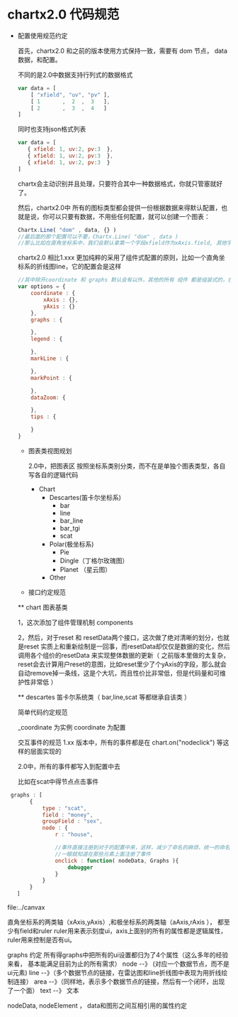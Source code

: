 chartx2.0 代码规范
=================

* 配置使用规范约定

  首先，chartx2.0 和之前的版本使用方式保持一致，需要有 dom 节点， data数据，和配置。

  不同的是2.0中数据支持行列式的数据格式

  ```javascript
  var data = [
      [ "xfield", "uv", "pv" ],
      [ 1       ,  2  ,  3   ],
      [ 2       ,  3  ,  4   ]
  ]
  ```

  同时也支持json格式列表
   ```javascript
  var data = [
      { xfield: 1, uv:2, pv:3  },
      { xfield: 1, uv:2, pv:3  },
      { xfield: 1, uv:2, pv:3  }
  ]
  ```
  chartx会主动识别并且处理，只要符合其中一种数据格式，你就只管塞就好了。

  然后，chartx2.0中 所有的图标类型都会提供一份根据数据来得默认配置，也就是说，你可以只要有数据，不用些任何配置，就可以创建一个图表：

  ```javascript
  Chartx.Line( "dom" , data, {} ) 
  //最后面的那个配置可以不要，Chartx.Line( "dom" , data )
  //那么比如在直角坐标系中，我们会默认拿第一个字段xfield作为xAxis.field, 其他字段都作为yAxis.field
  ```



  chartx2.0 相比1.xxx 更加纯粹的采用了组件式配置的原则，比如一个直角坐标系的折线图line，它的配置会是这样

  ```javascript
  //其中除开coordinate 和 graphs 默认会有以外，其他的所有 组件 都是组装式的，在options 里面组装了这个组件，才会有对应的功能，2.0里面包括tips也不再默认放出（ 这么多年的经验得出，默认的tips基本没有可看性，项目里面基本会对tips.content重构 ）
  var options = {
      coordinate : {
          xAxis : {},
          yAxis : {}
      },
      graphs : {

      },
      legend : {

      },
      markLine : {

      },
      markPoint : {

      },
      dataZoom: {

      },
      tips : {

      }
  }
  ```

  * 图表类视图规划

    2.0中，把图表区 按照坐标系类别分类，而不在是单独个图表类型，各自写各自的逻辑代码

    + Chart
        + Descartes(笛卡尔坐标系)
            - bar 
            - line
            - bar_line
            - bar_tgi
            - scat
        + Polar(极坐标系)
            - Pie
            - Dingle（丁格尔玫瑰图）
            - Planet （星云图）
        + Other


  * 接口约定规范

  ** chart 图表基类

     1，这次添加了组件管理机制 components

     2，然后，对于reset 和 resetData两个接口，这次做了绝对清晰的划分，也就是reset 实质上和重新绘制是一回事，而resetData却仅仅是数据的变化，然后调用各个组价的resetData 来实现整体数据的更新（ 之前版本里做的太复杂，reset会去计算用户reset的意图，比如reset里少了个yAxis的字段，那么就会自动remove掉一条线，这是个大坑，而且性价比非常低，但是代码量和可维护性非常低 ）

  ** descartes 笛卡尔系统类（ bar,line,scat 等都继承自该类 ）


  简单代码约定规范

  _coordinate 为实例
  coordinate 为配置


  交互事件的规范
  1.xx 版本中，所有的事件都是在 chart.on("nodeclick") 等这样的层面实现的

  2.0中，所有的事件都写入到配置中去

  比如在scat中得节点点击事件

 ```javascript
  graphs : [
        {
            type : "scat",
            field : "money",
            groupField : "sex",
            node : {
                r : "house", 

                //事件直接注册到对于的配置中来，这样，减少了命名的麻烦，统一的命名，而且直观, 
                //一眼就知道在那些元素上面注册了事件
                onclick : function( nodeData, Graphs ){
                    debugger
                }
            }
        }
    ]
 ```
  
file:../canvax

直角坐标系的两类轴（xAxis,yAxis）,和极坐标系的两类轴（aAxis,rAxis ）， 都至少有field和ruler
ruler用来表示刻度ui，axis上面别的所有的属性都是逻辑属性，ruler用来控制是否有ui。

graphs 约定
所有得graphs中把所有的ui设置都归为了4个属性（这么多年的经验来看， 基本能满足目前为止的所有需求）
node --》 (对应一个数据节点，而不是ui元素)
line --》（多个数据节点的链接，在雷达图和line折线图中表现为用折线绘制连接）
area --》（同样地，表示多个数据节点的链接，然后有一个闭环，出现了一个面）
text --》 文本


nodeData, nodeElement ， data和图形之间互相引用的属性约定